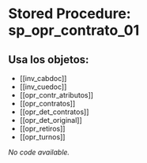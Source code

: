 # Stored Procedure: sp_opr_contrato_01

## Usa los objetos:
- [[inv_cabdoc]]
- [[inv_cuedoc]]
- [[opr_contr_atributos]]
- [[opr_contratos]]
- [[opr_det_contratos]]
- [[opr_det_original]]
- [[opr_retiros]]
- [[opr_turnos]]

*No code available.*
